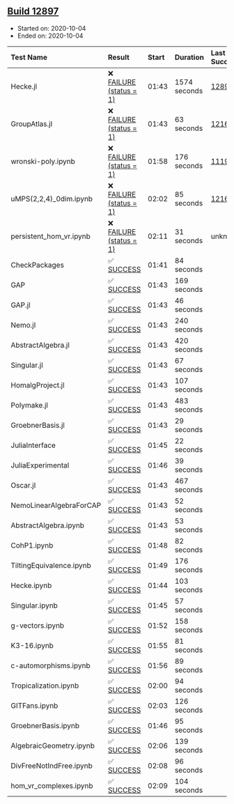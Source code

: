 ## [Build 12897](https://oscarci.mathematik.uni-kl.de/job/oscar/12897/)

* Started on: 2020-10-04
* Ended on: 2020-10-04

| Test Name    | Result | Start | Duration | Last Success | First Failure |
|:-------------|:-------|:------|:---------|:-------------|:--------------|
| Hecke.jl | ❌ [FAILURE (status = 1)](https://oscarci.mathematik.uni-kl.de/job/oscar/12897/artifact/logs/build-12897/Hecke.jl.log) | 01:43 | 1574 seconds | [12896](https://oscarci.mathematik.uni-kl.de/job/oscar/12896/) | [12897](https://oscarci.mathematik.uni-kl.de/job/oscar/12897/) |
| GroupAtlas.jl | ❌ [FAILURE (status = 1)](https://oscarci.mathematik.uni-kl.de/job/oscar/12897/artifact/logs/build-12897/GroupAtlas.jl.log) | 01:43 | 63 seconds | [12167](https://oscarci.mathematik.uni-kl.de/job/oscar/12167/) | [12168](https://oscarci.mathematik.uni-kl.de/job/oscar/12168/) |
| wronski-poly.ipynb | ❌ [FAILURE (status = 1)](https://oscarci.mathematik.uni-kl.de/job/oscar/12897/artifact/logs/build-12897/wronski-poly.ipynb.log) | 01:58 | 176 seconds | [11192](https://oscarci.mathematik.uni-kl.de/job/oscar/11192/) | [11193](https://oscarci.mathematik.uni-kl.de/job/oscar/11193/) |
| uMPS(2,2,4)_0dim.ipynb | ❌ [FAILURE (status = 1)](https://oscarci.mathematik.uni-kl.de/job/oscar/12897/artifact/logs/build-12897/uMPS-2-2-4-_0dim.ipynb.log) | 02:02 | 85 seconds | [12167](https://oscarci.mathematik.uni-kl.de/job/oscar/12167/) | [12168](https://oscarci.mathematik.uni-kl.de/job/oscar/12168/) |
| persistent_hom_vr.ipynb | ❌ [FAILURE (status = 1)](https://oscarci.mathematik.uni-kl.de/job/oscar/12897/artifact/logs/build-12897/persistent_hom_vr.ipynb.log) | 02:11 | 31 seconds | unknown | unknown |
| CheckPackages | ✅ [SUCCESS](https://oscarci.mathematik.uni-kl.de/job/oscar/12897/artifact/logs/build-12897/CheckPackages.log) | 01:41 | 84 seconds |  |  |
| GAP | ✅ [SUCCESS](https://oscarci.mathematik.uni-kl.de/job/oscar/12897/artifact/logs/build-12897/GAP.log) | 01:43 | 169 seconds |  |  |
| GAP.jl | ✅ [SUCCESS](https://oscarci.mathematik.uni-kl.de/job/oscar/12897/artifact/logs/build-12897/GAP.jl.log) | 01:43 | 46 seconds |  |  |
| Nemo.jl | ✅ [SUCCESS](https://oscarci.mathematik.uni-kl.de/job/oscar/12897/artifact/logs/build-12897/Nemo.jl.log) | 01:43 | 240 seconds |  |  |
| AbstractAlgebra.jl | ✅ [SUCCESS](https://oscarci.mathematik.uni-kl.de/job/oscar/12897/artifact/logs/build-12897/AbstractAlgebra.jl.log) | 01:43 | 420 seconds |  |  |
| Singular.jl | ✅ [SUCCESS](https://oscarci.mathematik.uni-kl.de/job/oscar/12897/artifact/logs/build-12897/Singular.jl.log) | 01:43 | 67 seconds |  |  |
| HomalgProject.jl | ✅ [SUCCESS](https://oscarci.mathematik.uni-kl.de/job/oscar/12897/artifact/logs/build-12897/HomalgProject.jl.log) | 01:43 | 107 seconds |  |  |
| Polymake.jl | ✅ [SUCCESS](https://oscarci.mathematik.uni-kl.de/job/oscar/12897/artifact/logs/build-12897/Polymake.jl.log) | 01:43 | 483 seconds |  |  |
| GroebnerBasis.jl | ✅ [SUCCESS](https://oscarci.mathematik.uni-kl.de/job/oscar/12897/artifact/logs/build-12897/GroebnerBasis.jl.log) | 01:43 | 29 seconds |  |  |
| JuliaInterface | ✅ [SUCCESS](https://oscarci.mathematik.uni-kl.de/job/oscar/12897/artifact/logs/build-12897/JuliaInterface.log) | 01:45 | 22 seconds |  |  |
| JuliaExperimental | ✅ [SUCCESS](https://oscarci.mathematik.uni-kl.de/job/oscar/12897/artifact/logs/build-12897/JuliaExperimental.log) | 01:46 | 39 seconds |  |  |
| Oscar.jl | ✅ [SUCCESS](https://oscarci.mathematik.uni-kl.de/job/oscar/12897/artifact/logs/build-12897/Oscar.jl.log) | 01:43 | 467 seconds |  |  |
| NemoLinearAlgebraForCAP | ✅ [SUCCESS](https://oscarci.mathematik.uni-kl.de/job/oscar/12897/artifact/logs/build-12897/NemoLinearAlgebraForCAP.log) | 01:43 | 52 seconds |  |  |
| AbstractAlgebra.ipynb | ✅ [SUCCESS](https://oscarci.mathematik.uni-kl.de/job/oscar/12897/artifact/logs/build-12897/AbstractAlgebra.ipynb.log) | 01:43 | 53 seconds |  |  |
| CohP1.ipynb | ✅ [SUCCESS](https://oscarci.mathematik.uni-kl.de/job/oscar/12897/artifact/logs/build-12897/CohP1.ipynb.log) | 01:48 | 82 seconds |  |  |
| TiltingEquivalence.ipynb | ✅ [SUCCESS](https://oscarci.mathematik.uni-kl.de/job/oscar/12897/artifact/logs/build-12897/TiltingEquivalence.ipynb.log) | 01:49 | 176 seconds |  |  |
| Hecke.ipynb | ✅ [SUCCESS](https://oscarci.mathematik.uni-kl.de/job/oscar/12897/artifact/logs/build-12897/Hecke.ipynb.log) | 01:44 | 103 seconds |  |  |
| Singular.ipynb | ✅ [SUCCESS](https://oscarci.mathematik.uni-kl.de/job/oscar/12897/artifact/logs/build-12897/Singular.ipynb.log) | 01:45 | 57 seconds |  |  |
| g-vectors.ipynb | ✅ [SUCCESS](https://oscarci.mathematik.uni-kl.de/job/oscar/12897/artifact/logs/build-12897/g-vectors.ipynb.log) | 01:52 | 158 seconds |  |  |
| K3-16.ipynb | ✅ [SUCCESS](https://oscarci.mathematik.uni-kl.de/job/oscar/12897/artifact/logs/build-12897/K3-16.ipynb.log) | 01:55 | 81 seconds |  |  |
| c-automorphisms.ipynb | ✅ [SUCCESS](https://oscarci.mathematik.uni-kl.de/job/oscar/12897/artifact/logs/build-12897/c-automorphisms.ipynb.log) | 01:56 | 89 seconds |  |  |
| Tropicalization.ipynb | ✅ [SUCCESS](https://oscarci.mathematik.uni-kl.de/job/oscar/12897/artifact/logs/build-12897/Tropicalization.ipynb.log) | 02:00 | 94 seconds |  |  |
| GITFans.ipynb | ✅ [SUCCESS](https://oscarci.mathematik.uni-kl.de/job/oscar/12897/artifact/logs/build-12897/GITFans.ipynb.log) | 02:03 | 126 seconds |  |  |
| GroebnerBasis.ipynb | ✅ [SUCCESS](https://oscarci.mathematik.uni-kl.de/job/oscar/12897/artifact/logs/build-12897/GroebnerBasis.ipynb.log) | 01:46 | 95 seconds |  |  |
| AlgebraicGeometry.ipynb | ✅ [SUCCESS](https://oscarci.mathematik.uni-kl.de/job/oscar/12897/artifact/logs/build-12897/AlgebraicGeometry.ipynb.log) | 02:06 | 139 seconds |  |  |
| DivFreeNotIndFree.ipynb | ✅ [SUCCESS](https://oscarci.mathematik.uni-kl.de/job/oscar/12897/artifact/logs/build-12897/DivFreeNotIndFree.ipynb.log) | 02:08 | 96 seconds |  |  |
| hom_vr_complexes.ipynb | ✅ [SUCCESS](https://oscarci.mathematik.uni-kl.de/job/oscar/12897/artifact/logs/build-12897/hom_vr_complexes.ipynb.log) | 02:09 | 104 seconds |  |  |
